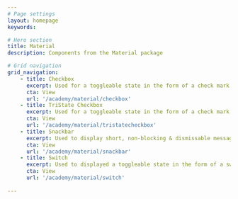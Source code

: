 ```yaml
---
# Page settings
layout: homepage
keywords:

# Hero section
title: Material
description: Components from the Material package

# Grid navigation
grid_navigation:
    - title: Checkbox
      excerpt: Used for a toggleable state in the form of a check mark 
      cta: View
      url: '/academy/material/checkbox'
    - title: TriState Checkbox
      excerpt: Used for a toggleable state in the form of a check mark, with the addition of an intermediate checked state
      cta: View
      url: '/academy/material/tristatecheckbox'
    - title: Snackbar
      excerpt: Used to display short, non-blocking & dismissable messages on screen
      cta: View
      url: '/academy/material/snackbar'
    - title: Switch
      excerpt: Used to displayed a toggleable state in the form of a switch
      cta: View
      url: '/academy/material/switch'
      
---
```

